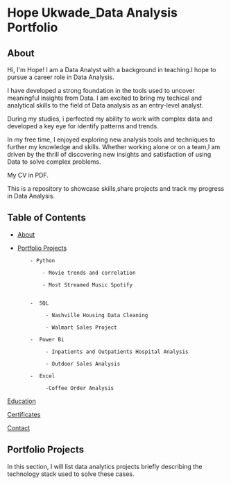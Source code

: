 # Hope Ukwade_Data Analysis Portfolio
## About
Hi, I'm Hope! I am a Data Analyst with a background in teaching.I hope to pursue a career role in Data Analysis.


I have developed a strong foundation in the tools used to uncover meaningful insights from Data. I am excited to bring my techical and analytical skills to the field of Data analysis as an entry-level analyst.


During my studies, i perfected my ability to work with complex data and developed a key eye for identify patterns and trends.

In my free time, I enjoyed exploring new analysis tools and techniques to further my knowledge and skills. Whether working alone or on a team,I am driven by the thrill of discovering new insights and satisfaction of using Data to solve complex problems.


My CV in PDF.


This is a repository to showcase skills,share projects and track my progress in Data Analysis.


## Table of Contents


 -  [About](#About)

  
  - [Portfolio Projects](#PortfolioProjects)

   
            - Python

                - Movie trends and correlation 

                - Most Streamed Music Spotify


            -  SQL

                 - Nashville Housing Data Cleaning

                 - Walmart Sales Project

            -  Power Bi

                 - Inpatients and Outpatients Hospital Analysis

                 - Outdoor Sales Analysis

            -  Excel 

                 -Coffee Order Analysis


 [Education](Education)
 

 [Certificates](Certificates)


 [Contact](Contact)


 ## Portfolio Projects
 

 In this section, I will list data analytics projects briefly describing the technology stack used to solve these cases.

 
 
                 
       
